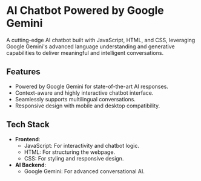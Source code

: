 # AI Chatbot Powered by Google Gemini  
A cutting-edge AI chatbot built with JavaScript, HTML, and CSS, leveraging Google Gemini's advanced language understanding and generative capabilities to deliver meaningful and intelligent conversations.

## Features
- Powered by Google Gemini for state-of-the-art AI responses.
- Context-aware and highly interactive chatbot interface.
- Seamlessly supports multilingual conversations.
- Responsive design with mobile and desktop compatibility.

## Tech Stack
- **Frontend**:
  - JavaScript: For interactivity and chatbot logic.
  - HTML: For structuring the webpage.
  - CSS: For styling and responsive design.
- **AI Backend**:
  - Google Gemini: For advanced conversational AI.


